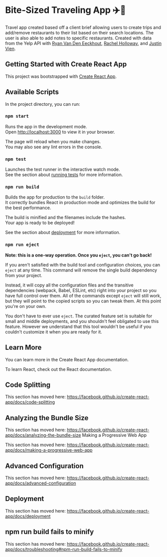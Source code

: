 # Bite-Sized Traveling App ✈️🍟
Travel app created based off a client brief allowing users to create trips and add/remove restaurants to their list based on their search locations. The user is also able to add notes to specific restaurants. Created with data from the Yelp API with [Ryan Van Den Eeckhout](https://www.linkedin.com/in/ryanvandeneeckhout/), [Rachel Holloway](https://www.linkedin.com/in/rachel-holloway-web-dev/), and [Justin Vien](https://www.linkedin.com/in/justin%2Dvien/). 

## Getting Started with Create React App

This project was bootstrapped with [Create React App](https://github.com/facebook/create-react-app).

## Available Scripts

In the project directory, you can run:

### `npm start`

Runs the app in the development mode.\
Open [http://localhost:3000](http://localhost:3000) to view it in your browser.

The page will reload when you make changes.\
You may also see any lint errors in the console.

### `npm test`

Launches the test runner in the interactive watch mode.\
See the section about [running tests](https://facebook.github.io/create-react-app/docs/running-tests) for more information.

### `npm run build`

Builds the app for production to the `build` folder.\
It correctly bundles React in production mode and optimizes the build for the best performance.

The build is minified and the filenames include the hashes.\
Your app is ready to be deployed!

See the section about [deployment](https://facebook.github.io/create-react-app/docs/deployment) for more information.

### `npm run eject`

**Note: this is a one-way operation. Once you `eject`, you can't go back!**

If you aren't satisfied with the build tool and configuration choices, you can `eject` at any time. This command will remove the single build dependency from your project.

Instead, it will copy all the configuration files and the transitive dependencies (webpack, Babel, ESLint, etc) right into your project so you have full control over them. All of the commands except `eject` will still work, but they will point to the copied scripts so you can tweak them. At this point you're on your own.

You don't have to ever use `eject`. The curated feature set is suitable for small and middle deployments, and you shouldn't feel obligated to use this feature. However we understand that this tool wouldn't be useful if you couldn't customize it when you are ready for it.

## Learn More

You can learn more in the Create React App documentation.

To learn React, check out the React documentation.
## Code Splitting

This section has moved here: https://facebook.github.io/create-react-app/docs/code-splitting
## Analyzing the Bundle Size

This section has moved here: https://facebook.github.io/create-react-app/docs/analyzing-the-bundle-size
Making a Progressive Web App

This section has moved here: https://facebook.github.io/create-react-app/docs/making-a-progressive-web-app
## Advanced Configuration

This section has moved here: https://facebook.github.io/create-react-app/docs/advanced-configuration
## Deployment

This section has moved here: https://facebook.github.io/create-react-app/docs/deployment
## npm run build fails to minify

This section has moved here: https://facebook.github.io/create-react-app/docs/troubleshooting#npm-run-build-fails-to-minify

